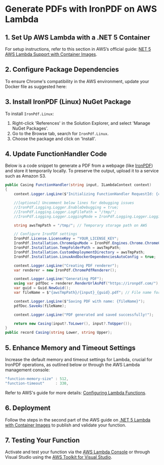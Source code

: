# Generate PDFs with IronPDF on AWS Lambda

## 1. Set Up AWS Lambda with a .NET 5 Container

For setup instructions, refer to this section in AWS’s official guide: [NET 5 AWS Lambda Support with Container Images](https://aws.amazon.com/blogs/developer/net-5-aws-lambda-support-with-container-images/).

## 2. Configure Package Dependencies

To ensure Chrome's compatibility in the AWS environment, update your Docker file as suggested here:

<script src="https://gist.github.com/ironsoftwarebuild/7f2265f7751240398fb532bd318fc90c.js"></script>

## 3. Install IronPDF (Linux) NuGet Package

To install `IronPdf.Linux`:

1. Right-click 'References' in the Solution Explorer, and select 'Manage NuGet Packages'.
2. Go to the Browse tab, search for `IronPdf.Linux`.
3. Choose the package and click on 'Install'.

## 4. Update FunctionHandler Code

Below is a code snippet to generate a PDF from a webpage (like [IronPDF](https://ironpdf.com/)) and store it temporarily locally. To preserve the output, upload it to a service such as Amazon S3.

```csharp
public Casing FunctionHandler(string input, ILambdaContext context)
{
    context.Logger.LogLine($"Initializing FunctionHandler RequestId: {context.AwsRequestId}, Input: {input}");

    //[optional] Uncomment below lines for debugging issues
    //IronPdf.Logging.Logger.EnableDebugging = true;
    //IronPdf.Logging.Logger.LogFilePath = "/tmp/";
    //IronPdf.Logging.Logger.LoggingMode = IronPdf.Logging.Logger.LoggingModes.All;

    string awsTmpPath = "/tmp/"; // Temporary storage path on AWS

    // Configure IronPDF settings
    IronPdf.License.LicenseKey = "YOUR_LICENSE_KEY";
    IronPdf.Installation.ChromeGpuMode = IronPdf.Engines.Chrome.ChromeGpuModes.Disabled;
    IronPdf.Installation.TempFolderPath = awsTmpPath;
    IronPdf.Installation.CustomDeploymentDirectory = awsTmpPath;
    IronPdf.Installation.LinuxAndDockerDependenciesAutoConfig = true;

    context.Logger.LogLine("Creating PDF renderer");
    var renderer = new IronPdf.ChromePdfRenderer();

    context.Logger.LogLine("Generating PDF");
    using var pdfDoc = renderer.RenderUrlAsPdf("https://ironpdf.com/");
    var guid = Guid.NewGuid();
    var fileName = $"{awsTmpPath}/{input}_{guid}.pdf"; // File name for the PDF

    context.Logger.LogLine($"Saving PDF with name: {fileName}");
    pdfDoc.SaveAs(fileName);

    context.Logger.LogLine("PDF generated and saved successfully!");

    return new Casing(input?.ToLower(), input?.ToUpper());
}
public record Casing(string Lower, string Upper);
```

## 5. Enhance Memory and Timeout Settings

Increase the default memory and timeout settings for Lambda, crucial for IronPDF operations, as outlined below or through the AWS Lambda management console:

```csharp
"function-memory-size" : 512, 
"function-timeout"     : 330,
```

Refer to AWS's guide for more details: [Configuring Lambda Functions](https://docs.aws.amazon.com/lambda/latest/dg/configuration-function-common.html#configuration-memory-console).

## 6. Deployment

Follow the steps in the second part of the AWS guide on [.NET 5 Lambda with Container Images](https://aws.amazon.com/blogs/developer/net-5-aws-lambda-support-with-container-images/) to publish and validate your function.

## 7. Testing Your Function

Activate and test your function via the [AWS Lambda Console](https://console.aws.amazon.com/lambda) or through Visual Studio using the [AWS Toolkit for Visual Studio](https://docs.aws.amazon.com/toolkit-for-visual-studio/latest/user-guide/lambda-creating-project-in-visual-studio.html).